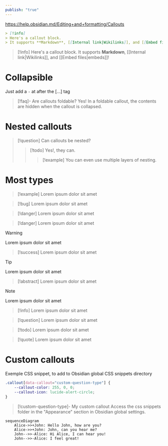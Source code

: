 ```yaml
---
publish: "true"
---
```


https://help.obsidian.md/Editing+and+formatting/Callouts

```Markdown
> [!info]
> Here's a callout block.
> It supports **Markdown**, [[Internal link|Wikilinks]], and [[Embed files|embeds]]!
```

> [!info]
> Here's a callout block.
> It supports **Markdown**, [[Internal link|Wikilinks]], and [[Embed files|embeds]]!

# Collapsible

Just add a `-` at after the [...] tag

> [!faq]- Are callouts foldable?
> Yes! In a foldable callout, the contents are hidden when the callout is collapsed.

# **Nested callouts**

> [!question] Can callouts be nested?
> > [!todo] Yes!, they can.
> > > [!example]  You can even use multiple layers of nesting.

# Most types

> [!example]
> Lorem ipsum dolor sit amet

> [!bug]
> Lorem ipsum dolor sit amet

> [!danger]
> Lorem ipsum dolor sit amet

> [!danger]
> Lorem ipsum dolor sit amet

> [!warning]
> Lorem ipsum dolor sit amet

> [!success]
> Lorem ipsum dolor sit amet

> [!tip]
> Lorem ipsum dolor sit amet

> [!abstract]
> Lorem ipsum dolor sit amet

> [!note]
> Lorem ipsum dolor sit amet

> [!info]
> Lorem ipsum dolor sit amet

> [!question]
> Lorem ipsum dolor sit amet

> [!todo]
> Lorem ipsum dolor sit amet

> [!quote]
> Lorem ipsum dolor sit amet

# Custom callouts

Exemple CSS snippet, to add to Obsidian global CSS snippets directory 
```css
.callout[data-callout="custom-question-type"] {
    --callout-color: 255, 0, 0;
    --callout-icon: lucide-alert-circle;
}
```

> [!custom-question-type]- My custom callout
> Access the css snippets folder in the "Appearance" section in Obsidian global settings.

```mermaid
sequenceDiagram
    Alice->>+John: Hello John, how are you?
    Alice->>+John: John, can you hear me?
    John-->>-Alice: Hi Alice, I can hear you!
    John-->>-Alice: I feel great!
```
